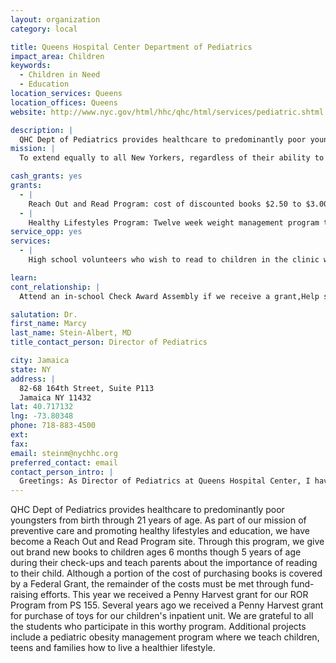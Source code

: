 ```yaml
---
layout: organization
category: local

title: Queens Hospital Center Department of Pediatrics
impact_area: Children
keywords: 
  - Children in Need
  - Education
location_services: Queens
location_offices: Queens
website: http://www.nyc.gov/html/hhc/qhc/html/services/pediatric.shtml

description: |
  QHC Dept of Pediatrics provides healthcare to predominantly poor youngsters from birth through 21 years of age.  As part of our mission of preventive care and promoting healthy lifestyles and education, we have become a Reach Out and Read Program site.  Through this program, we give out brand new books to children ages 6 months though 5 years of age during their check-ups and teach parents about the importance of reading to their child.  Although a portion of the cost of purchasing books is covered by a Federal Grant, the remainder of the costs must be met through fund-raising efforts.  This year we received a Penny Harvest grant for our ROR Program from PS 155.  Several years ago we received a Penny Harvest grant for purchase of toys for our children's inpatient unit.  We are grateful to all the students who participate in this worthy program.  Additional projects include a pediatric obesity management program where we teach children, teens and families how to live a healthier lifestyle.
mission: |
  To extend equally to all New Yorkers, regardless of their ability to pay, comprehensive health services of the highest quality in an atmosphere of humane care, dignity and respect; To promote and protect, as both innovator and advocate, the health, welfare and safety of the people of the City of New York.

cash_grants: yes
grants: 
  - |
    Reach Out and Read Program: cost of discounted books $2.50 to $3.00 each - grants of $250 to $300 will purchase 100 books.
  - |
    Healthy Lifestyles Program: Twelve week weight management program that teaches and demonstrates to pre-teens and teens the importance of healthy diet and activity in order to be healthy teens and adults.  Donations pay for gym and sports equipment and prizes for good attendance and attitude. $250 will cover these costs for 10 teens.
service_opp: yes
services: 
  - |
    High school volunteers who wish to read to children in the clinic waiting areas during summers, after school and holidays can inquire through the ROR website.

learn: 
cont_relationship: |
  Attend an in-school Check Award Assembly if we receive a grant,Help students tell local newspapers and media about their grant and/or project with us,Educate the school by leading a workshop

salutation: Dr.
first_name: Marcy
last_name: Stein-Albert, MD
title_contact_person: Director of Pediatrics

city: Jamaica
state: NY
address: |
  82-68 164th Street, Suite P113  
  Jamaica NY 11432
lat: 40.717132
lng: -73.80348
phone: 718-883-4500
ext: 
fax: 
email: steinm@nychhc.org
preferred_contact: email
contact_person_intro: |
  Greetings: As Director of Pediatrics at Queens Hospital Center, I have the responsibility of overseeing all of the healthcare serivices provided to the child who come to this hospital and our community clinics.  I enjoy taking care of children and watching children grow up healthy, educated and joyful.  Through the care we provide, we try to help families make healthy lifestyle choices to give each child the best opportunity to be healthy and successful.
---
```

QHC Dept of Pediatrics provides healthcare to predominantly poor youngsters from birth through 21 years of age.  As part of our mission of preventive care and promoting healthy lifestyles and education, we have become a Reach Out and Read Program site.  Through this program, we give out brand new books to children ages 6 months though 5 years of age during their check-ups and teach parents about the importance of reading to their child.  Although a portion of the cost of purchasing books is covered by a Federal Grant, the remainder of the costs must be met through fund-raising efforts.  This year we received a Penny Harvest grant for our ROR Program from PS 155.  Several years ago we received a Penny Harvest grant for purchase of toys for our children's inpatient unit.  We are grateful to all the students who participate in this worthy program.  Additional projects include a pediatric obesity management program where we teach children, teens and families how to live a healthier lifestyle.